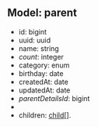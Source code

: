 

## Model: parent
* id: bigint
* uuid: uuid
* name: string
* *count*: integer
* category: enum
* birthday: date
* createdAt: date
* updatedAt: date
* *parentDetailsId*: bigint
* [parentDetail]: [parentDetails](#model-parentDetails).
* children: [child[]](#model-child).
